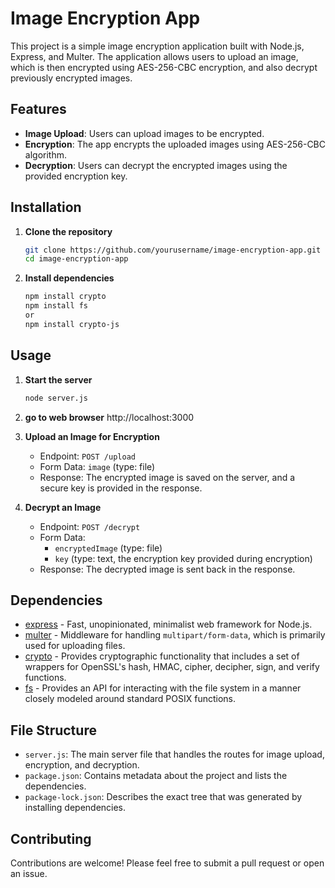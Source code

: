 # Image Encryption App

This project is a simple image encryption application built with Node.js, Express, and Multer. The application allows users to upload an image, which is then encrypted using AES-256-CBC encryption, and also decrypt previously encrypted images.

## Features

- **Image Upload**: Users can upload images to be encrypted.
- **Encryption**: The app encrypts the uploaded images using AES-256-CBC algorithm.
- **Decryption**: Users can decrypt the encrypted images using the provided encryption key.

## Installation

1. **Clone the repository**
    ```bash
    git clone https://github.com/yourusername/image-encryption-app.git
    cd image-encryption-app
    ```

2. **Install dependencies**
    ```bash
    npm install crypto
    npm install fs
    or
    npm install crypto-js

    ```

## Usage

1. **Start the server**
    ```bash
    node server.js
    ```
2. **go to web browser**
 http://localhost:3000  
   

3. **Upload an Image for Encryption**
    - Endpoint: `POST /upload`
    - Form Data: `image` (type: file)
    - Response: The encrypted image is saved on the server, and a secure key is provided in the response.

4. **Decrypt an Image**
    - Endpoint: `POST /decrypt`
    - Form Data: 
      - `encryptedImage` (type: file)
      - `key` (type: text, the encryption key provided during encryption)
    - Response: The decrypted image is sent back in the response.

## Dependencies

- [express](https://www.npmjs.com/package/express) - Fast, unopinionated, minimalist web framework for Node.js.
- [multer](https://www.npmjs.com/package/multer) - Middleware for handling `multipart/form-data`, which is primarily used for uploading files.
- [crypto](https://nodejs.org/api/crypto.html) - Provides cryptographic functionality that includes a set of wrappers for OpenSSL's hash, HMAC, cipher, decipher, sign, and verify functions.
- [fs](https://nodejs.org/api/fs.html) - Provides an API for interacting with the file system in a manner closely modeled around standard POSIX functions.

## File Structure

- `server.js`: The main server file that handles the routes for image upload, encryption, and decryption.
- `package.json`: Contains metadata about the project and lists the dependencies.
- `package-lock.json`: Describes the exact tree that was generated by installing dependencies.

## Contributing

Contributions are welcome! Please feel free to submit a pull request or open an issue.

